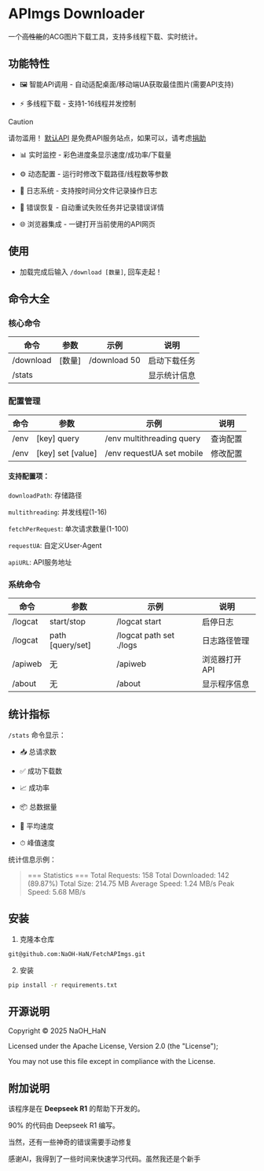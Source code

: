 # APImgs Downloader

一个~~高性能~~的ACG图片下载工具，支持多线程下载、实时统计。

## 功能特性

- 🖼️ 智能API调用 - 自动适配桌面/移动端UA获取最佳图片(需要API支持)

- ⚡ 多线程下载 - 支持1-16线程并发控制

> [!CAUTION]
> 请勿滥用！
> [默认API][links.defaultAPI] 是免费API服务站点，如果可以，请考虑[捐助][links.defaultAPI.donate]

- 📊 实时监控 - 彩色进度条显示速度/成功率/下载量

- ⚙️ 动态配置 - 运行时修改下载路径/线程数等参数

- 📝 日志系统 - 支持按时间分文件记录操作日志

- 🔄 错误恢复 - 自动重试失败任务并记录错误详情

- 🌐 浏览器集成 - 一键打开当前使用的API网页

## 使用

- 加载完成后输入 ```/download [数量]```, 回车走起！

## 命令大全

### 核心命令

|   命令    |   参数    |   示例    |   说明    |
| -------- | -------- | -------- | -------- |
|/download | [数量]    | /download 50 | 启动下载任务 |
|/stats	   |          |             | 显示统计信息 |

### 配置管理
|   命令    |   参数    |   示例    |   说明    |
| -------- | -------- | -------- | -------- |
| /env | [key] query | /env multithreading query | 查询配置
| /env | [key] set [value] | /env requestUA set mobile | 修改配置

#### 支持配置项：

```downloadPath```: 存储路径

```multithreading```: 并发线程(1-16)

```fetchPerRequest```: 单次请求数量(1-100)

```requestUA```: 自定义User-Agent

```apiURL```: API服务地址

### 系统命令
|   命令    |   参数    |   示例    |   说明    |
| --------- | --------- | --------- | --------- |
| /logcat | start/stop | /logcat start | 启停日志
| /logcat | path [query/set] | /logcat path set ./logs | 日志路径管理
| /apiweb | 无 | /apiweb | 浏览器打开API
| /about | 无 | /about | 显示程序信息

## 统计指标

```/stats``` 命令显示：

- 📥 总请求数

- ✅ 成功下载数

- 📈 成功率

- 📦 总数据量

- 🚀 平均速度

- ⏱ 峰值速度

统计信息示例：

>=== Statistics ===
>Total Requests:    158
>Total Downloaded:  142 (89.87%)
>Total Size:        214.75 MB
>Average Speed:     1.24 MB/s
>Peak Speed:        5.68 MB/s

## 安装

1. 克隆本仓库

```bash
git@github.com:NaOH-HaN/FetchAPImgs.git
```

2. 安装

```bash
pip install -r requirements.txt
```

## 开源说明

Copyright © 2025 NaOH_HaN

Licensed under the Apache License, Version 2.0 (the "License");

You may not use this file except in compliance with the License.

## 附加说明

该程序是在 **Deepseek R1** 的帮助下开发的。

90% 的代码由 Deepseek R1 编写。

当然，还有一些神奇的错误需要手动修复

感谢AI，我得到了一些时间来快速学习代码。虽然我还是个新手



[links.defaultAPI]: https://www.loliapi.cn/
[links.defaultAPI.donate]: https://www.loliapi.cn/donate.html